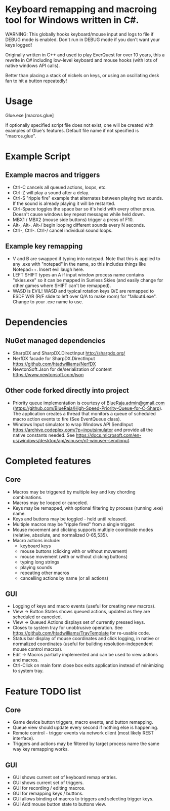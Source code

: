 # Keyboard remapping and macroing tool for Windows written in C#.

WARNING: This globally hooks keyboard/mouse input and logs to file if DEBUG mode is enabled. Don't run in DEBUG mode if you don't want your keys logged!

Originally written in C++ and used to play EverQuest for over 10 years, this a rewrite in C# including low-level keyboard and mouse hooks (with lots of native windows API calls).

Better than placing a stack of nickels on keys, or using an oscillating desk fan to hit a button repeatedly!

# Usage

Glue.exe [macros.glue]

If optionally specified script file does not exist, one will be created with examples of Glue's features.
Default file name if not specified is "macros.glue".

# Example Script

## Example macros and triggers
* Ctrl-C cancels all queued actions, loops, etc.
* Ctrl-Z will play a sound after a delay.
* Ctrl-S "ripple fire" example that alternates between playing two sounds. If the sound is already playing it will be restarted.
* Ctrl-Space toggles the space bar so it's held with every other press. Doesn't cause windows key repeat messages while held down.
* MBX1 / MBX2 (mouse side buttons) trigger a press of F10.
* Alt-, Alt-. Alt-/ begin looping different sounds every N seconds.
* Ctrl-, Ctrl-. Ctrl-/ cancel individual sound loops. 

## Example key remapping
* V and B are swapped if typing into notepad. Note that this is applied to any .exe with "notepad" in the name, so this includes things like Notepad++. Insert evil laugh here.
* LEFT SHIFT types an A if input window process name contains "skies.exe" so it can be mapped in Sunless Skies (and easily change for other games where SHIFT can't be remapped).
* WASD is EVIL! WASD and typical rotation keys Q/E are remapped to ESDF W/R (R/F slide to left over Q/A to make room) for "fallout4.exe". Change to your .exe name to use.

# Dependencies

## NuGet managed dependencies
* SharpDX and SharpDX.DirectInput http://sharpdx.org/ 
* NerfDX facade for SharpDX.DirectInput https://github.com/htadwilliams/NerfDX 
* NewtonSoft.Json for de/serialization of content https://www.newtonsoft.com/json

## Other code forked directly into project
* Priority queue implementation is courtesy of BlueRaja.admin@gmail.com (https://github.com/BlueRaja/High-Speed-Priority-Queue-for-C-Sharp). The application creates a thread that monitors a queue of scheduled macro action events to fire (See EventQueue class).
* Windows Input simulator to wrap Windows API SendInput https://archive.codeplex.com/?p=inputsimulator and provide all the native constants needed. See https://docs.microsoft.com/en-us/windows/desktop/api/winuser/nf-winuser-sendinput.

# Completed features

## Core

* Macros may be triggered by multiple key and key chording combinations.
* Macros may be looped or canceled.
* Keys may be remapped, with optional filtering by process (running .exe) name.
* Keys and buttons may be toggled - held until released.
* Multiple macros may be "ripple fired" from a single trigger.
* Mouse movement and clicking supports multiple coordinate modes (relative, absolute, and normalized 0-65,535).
* Macro actions include:
  - keyboard keys
  - mouse buttons (clicking with or without movement)
  - mouse movement (with or without clicking buttons)
  - typing long strings
  - playing sounds
  - repeating other macros
  - cancelling actions by name (or all actions)

## GUI

* Logging of keys and macro events (useful for creating new macros).
* View -> Button States shows queued actions, updated as they are scheduled or canceled.
* View -> Queued Actions displays set of currently pressed keys.
* Closes to system tray for unobtrusive operation. See https://github.com/htadwilliams/TrayTemplate for re-usable code.
* Status bar display of mouse coordinates and click logging, in native or normalized coordinates (useful for building resolution-independent mouse control macros).
* Edit -> Macros partially implemented and can be used to view actions and macros.
* Ctrl-Click on main form close box exits application instead of minimizing to system tray.

# Feature TODO list

## Core

* Game device button triggers, macro events, and button remapping.
* Queue view should update every second if nothing else is happening.
* Remote control - trigger events via network client (most likely REST interface).
* Triggers and actions may be filtered by target process name the same way key remapping works.

## GUI

* GUI shows current set of keyboard remap entries.
* GUI shows current set of triggers.
* GUI for recording / editing macros.
* GUI for remapping keys / buttons.
* GUI allows binding of macros to triggers and selecting trigger keys.
* GUI Add mouse button state to buttons view.
